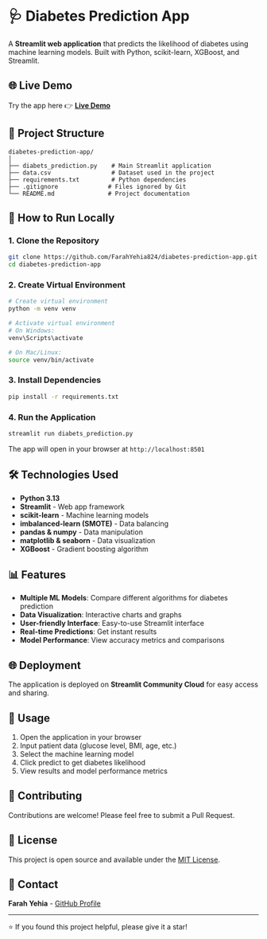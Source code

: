 # 🩺 Diabetes Prediction App

A **Streamlit web application** that predicts the likelihood of diabetes using machine learning models. Built with Python, scikit-learn, XGBoost, and Streamlit.

## 🌐 Live Demo
Try the app here 👉 **[Live Demo](https://your-app-link.streamlit.app)**

## 📂 Project Structure
```
diabetes-prediction-app/
│
├── diabets_prediction.py    # Main Streamlit application
├── data.csv                 # Dataset used in the project
├── requirements.txt         # Python dependencies
├── .gitignore              # Files ignored by Git
└── README.md               # Project documentation
```

## 🚀 How to Run Locally

### 1. Clone the Repository
```bash
git clone https://github.com/FarahYehia824/diabetes-prediction-app.git
cd diabetes-prediction-app
```

### 2. Create Virtual Environment
```bash
# Create virtual environment
python -m venv venv

# Activate virtual environment
# On Windows:
venv\Scripts\activate

# On Mac/Linux:
source venv/bin/activate
```

### 3. Install Dependencies
```bash
pip install -r requirements.txt
```

### 4. Run the Application
```bash
streamlit run diabets_prediction.py
```

The app will open in your browser at `http://localhost:8501`

## 🛠️ Technologies Used

- **Python 3.13**
- **Streamlit** - Web app framework
- **scikit-learn** - Machine learning models
- **imbalanced-learn (SMOTE)** - Data balancing
- **pandas & numpy** - Data manipulation
- **matplotlib & seaborn** - Data visualization
- **XGBoost** - Gradient boosting algorithm

## 📊 Features

- **Multiple ML Models**: Compare different algorithms for diabetes prediction
- **Data Visualization**: Interactive charts and graphs
- **User-friendly Interface**: Easy-to-use Streamlit interface
- **Real-time Predictions**: Get instant results
- **Model Performance**: View accuracy metrics and comparisons

## 🌐 Deployment

The application is deployed on **Streamlit Community Cloud** for easy access and sharing.

## 📝 Usage

1. Open the application in your browser
2. Input patient data (glucose level, BMI, age, etc.)
3. Select the machine learning model
4. Click predict to get diabetes likelihood
5. View results and model performance metrics

## 🤝 Contributing

Contributions are welcome! Please feel free to submit a Pull Request.

## 📄 License

This project is open source and available under the [MIT License](LICENSE).

## 📧 Contact

**Farah Yehia** - [GitHub Profile](https://github.com/FarahYehia824)

---
⭐ If you found this project helpful, please give it a star!
